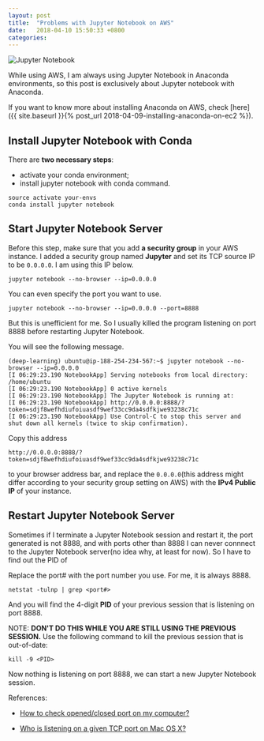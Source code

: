 ```yaml
---
layout: post
title:  "Problems with Jupyter Notebook on AWS"
date:   2018-04-10 15:50:33 +0800
categories: 
---
```


![Jupyter Notebook](https://cdn-images-1.medium.com/max/1600/1*LPnY8nOLg4S6_TG0DEXwsg.png)

While using AWS, I am always using Jupyter Notebook in Anaconda environments, so this post is exclusively about Jupyter notebook with Anaconda.

If you want to know more about installing Anaconda on AWS, check [here]({{ site.baseurl }}{% post_url 2018-04-09-installing-anaconda-on-ec2 %}).

## Install Jupyter Notebook with Conda

There are **two necessary steps**:
- activate your conda environment;
- install jupyter notebook with conda command.

```
source activate your-envs
conda install jupyter notebook
```

## Start Jupyter Notebook Server

Before this step, make sure that you add **a security group** in your AWS instance. I added a security group named **Jupyter** and set its TCP source IP to be ```0.0.0.0```. I am using this IP below.



```
jupyter notebook --no-browser --ip=0.0.0.0
```

You can even specify the port you want to use.
```
jupyter notebook --no-browser --ip=0.0.0.0 --port=8888
```
But this is unefficient for me. So I usually killed the program listening on port 8888 before restarting Jupyter Notebook.

You will see the following message.

```
(deep-learning) ubuntu@ip-188-254-234-567:~$ jupyter notebook --no-browser --ip=0.0.0.0
[I 06:29:23.190 NotebookApp] Serving notebooks from local directory: /home/ubuntu
[I 06:29:23.190 NotebookApp] 0 active kernels
[I 06:29:23.190 NotebookApp] The Jupyter Notebook is running at:
[I 06:29:23.190 NotebookApp] http://0.0.0.0:8888/?token=sdjf8wefhdiufoiuasdf9wef33cc9da4sdfkjwe93238c71c
[I 06:29:23.190 NotebookApp] Use Control-C to stop this server and shut down all kernels (twice to skip confirmation).
```

Copy this address
```
http://0.0.0.0:8888/?token=sdjf8wefhdiufoiuasdf9wef33cc9da4sdfkjwe93238c71c
```
to your browser address bar, and replace the ```0.0.0.0```(this address might differ according to your security group setting on AWS) with the **IPv4 Public IP** of your instance.

## Restart Jupyter Notebook Server

Sometimes if I terminate a Jupyter Notebook session and restart it, the port generated is not 8888, and with ports other than 8888 I can never connnect to the Jupyter Notebook server(no idea why, at least for now). So I have to find out the PID of 

Replace the port# with the port number you use. For me, it is always 8888.

```
netstat -tulnp | grep <port#>
```

And you will find the 4-digit **PID** of your previous session that is listening on port 8888.

NOTE: **DON'T DO THIS WHILE YOU ARE STILL USING THE PREVIOUS SESSION.**
Use the following command to kill the previous session that is out-of-date:
```
kill -9 <PID>
```

Now nothing is listening on port 8888, we can start a new Jupyter Notebook session.

References:

- [How to check opened/closed port on my computer?](https://askubuntu.com/questions/538208/how-to-check-opened-closed-port-on-my-computer?utm_medium=organic&utm_source=google_rich_qa&utm_campaign=google_rich_qa)

- [Who is listening on a given TCP port on Mac OS X?
](https://stackoverflow.com/questions/4421633/who-is-listening-on-a-given-tcp-port-on-mac-os-x)